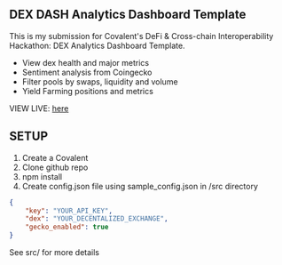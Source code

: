 DEX DASH Analytics Dashboard Template
-------------------------------------

This is my submission for Covalent's DeFi & Cross-chain Interoperability Hackathon: DEX Analytics Dashboard Template.

- View dex health and major metrics
- Sentiment analysis from Coingecko
- Filter pools by swaps, liquidity and volume
- Yield Farming positions and metrics

VIEW LIVE: [here](https://agitated-wescoff-28270c.netlify.app/)

SETUP
------

1. Create a Covalent
2. Clone github repo
3. npm install
4. Create config.json file using sample_config.json in /src directory
```json
{
    "key": "YOUR_API_KEY",
    "dex": "YOUR_DECENTALIZED_EXCHANGE",
    "gecko_enabled": true
}
```

See src/ for more details

